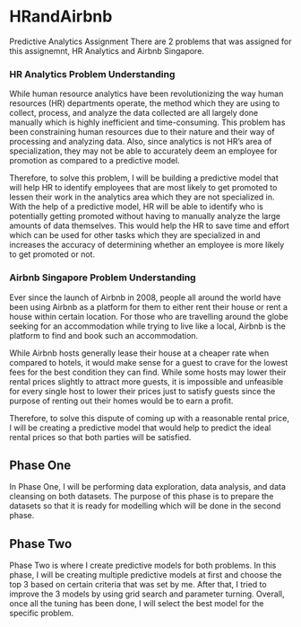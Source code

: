# HRandAirbnb
Predictive Analytics Assignment
There are 2 problems that was assigned for this assignemnt, HR Analytics and Airbnb Singapore.
### HR Analytics Problem Understanding
While human resource analytics have been revolutionizing the way human resources (HR) departments operate, the method which they are using to collect, process, and analyze the data collected are all largely done manually which is highly inefficient and time-consuming. This problem has been constraining human resources due to their nature and their way of processing and analyzing data. Also, since analytics is not HR’s area of specialization, they may not be able to accurately deem an employee for promotion as compared to a predictive model.
 
Therefore, to solve this problem, I will be building a predictive model that will help HR to identify employees that are most likely to get promoted to lessen their work in the analytics area which they are not specialized in. With the help of a predictive model, HR will be able to identify who is potentially getting promoted without having to manually analyze the large amounts of data themselves. This would help the HR to save time and effort which can be used for other tasks which they are specialized in and increases the accuracy of determining whether an employee is more likely to get promoted or not.

### Airbnb Singapore Problem Understanding
Ever since the launch of Airbnb in 2008, people all around the world have been using Airbnb as a platform for them to either rent their house or rent a house within certain location. For those who are travelling around the globe seeking for an accommodation while trying to live like a local, Airbnb is the platform to find and book such an accommodation. 

While Airbnb hosts generally lease their house at a cheaper rate when compared to hotels, it would make sense for a guest to crave for the lowest fees for the best condition they can find. While some hosts may lower their rental prices slightly to attract more guests, it is impossible and unfeasible for every single host to lower their prices just to satisfy guests since the purpose of renting out their homes would be to earn a profit. 

Therefore, to solve this dispute of coming up with a reasonable rental price, I will be creating a predictive model that would help to predict the ideal rental prices so that both parties will be satisfied.

## Phase One
In Phase One, I will be performing data exploration, data analysis, and data cleansing on both datasets. The purpose of this phase is to prepare the datasets so that it is ready for modelling which will be done in the second phase.

## Phase Two
Phase Two is where I create predictive models for both problems. In this phase, I will be creating multiple predictive models at first and choose the top 3 based on certain criteria that was set by me. After that, I tried to improve the 3 models by using grid search and parameter turning. Overall, once all the tuning has been done, I will select the best model for the specific problem.
